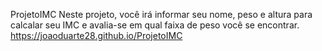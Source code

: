 ProjetoIMC
Neste projeto, você irá informar seu nome, peso e altura para calcalar seu IMC e avalia-se em qual faixa de peso você se encontrar.
https://joaoduarte28.github.io/ProjetoIMC
